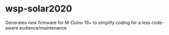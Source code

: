 # wsp-solar2020
Generates new firmware for M-Duino 19+ to simplify coding for a less code-aware audience/maintenance
